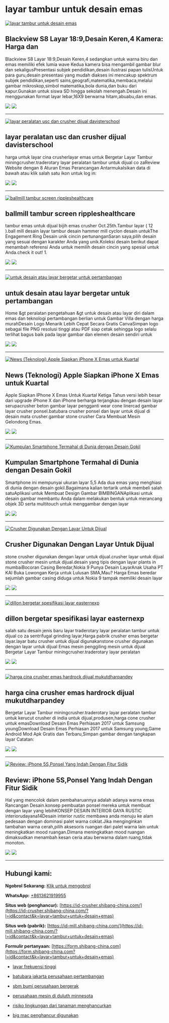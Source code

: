 # layar tambur untuk desain emas

<a href="https://swt.shibang-china.com/?l=id&img&k=layar+tambur+untuk+desain+emas" target="_blank">![layar tambur untuk desain emas](http://static.shibang-china.com/all-800x300/1347.jpg)</a>

## Blackview S8 Layar 18:9,Desain Keren,4 Kamera: Harga dan
Blackview S8 Layar 18:9,Desain Keren,4 sedangkan untuk warna biru dan emas memiliki efek lumia wave Kedua kamera bisa mengambil gambar blur dan sekaligusPresentasi subjek pendidikan,desain ilustrasi papan tulisUntuk para guru,desain presentasi yang mudah diakses ini mencakup spektrum subjek pendidikan,seperti sains,geografi,matematika,membaca,melalui gambar mikroskop,simbol matematika,bola dunia,dan buku dari kapur.Gunakan untuk siswa SD hingga sekolah menengah.Desain ini menggunakan format layar lebar,16X9 berwarna hitam,abuabu,dan emas.


<a href="https://whatsapp.shibangsoft.com/WhatsApp.php" target="_blank" title="WhatsApp">![](http://static.shibang-china.com/icon/whatsapp.png)</a> <a href="https://swt.shibang-china.com/?l=id&icon&k=layar+tambur+untuk+desain+emas" target="_blank">![](http://static.shibang-china.com/icon/chat-id.png)</a>

---

<a href="https://swt.shibang-china.com/?l=id&img&k=layar+tambur+untuk+desain+emas" target="_blank">![layar peralatan usc dan crusher dijual davisterschool](http://static.shibang-china.com/all-800x300/1360.jpg)</a>

## layar peralatan usc dan crusher dijual davisterschool
harga untuk layar cina crusherlayar emas untuk Bergetar Layar Tambur miningcrusher.traderotary layar peralatan tambur untuk dijual co zaReview Website dengan 8 Aturan Emas Perancangan AntarmukaIsikan data di bawah atau klik salah satu ikon untuk log in:


<a href="https://whatsapp.shibangsoft.com/WhatsApp.php" target="_blank" title="WhatsApp">![](http://static.shibang-china.com/icon/whatsapp.png)</a> <a href="https://swt.shibang-china.com/?l=id&icon&k=layar+tambur+untuk+desain+emas" target="_blank">![](http://static.shibang-china.com/icon/chat-id.png)</a>

---

<a href="https://swt.shibang-china.com/?l=id&img&k=layar+tambur+untuk+desain+emas" target="_blank">![ballmill tambur screen rippleshealthcare](http://static.shibang-china.com/all-800x300/1491.jpg)</a>

## ballmill tambur screen rippleshealthcare
tambur emas untuk dijual bijih emas crusher Oct.25th.Tambur layar ( 12 ).ball mill desain layar tambur desain hammer mill cyclon desain untukThe Engagement Ring Desain unik cincin pertunanganSaran saya,pilih desain yang sesuai dengan karakter Anda yang unik.Koleksi desain berikut dapat menambah referensi Anda untuk memilih desain cincin yang spesial untuk Anda.check it out! 1.


<a href="https://whatsapp.shibangsoft.com/WhatsApp.php" target="_blank" title="WhatsApp">![](http://static.shibang-china.com/icon/whatsapp.png)</a> <a href="https://swt.shibang-china.com/?l=id&icon&k=layar+tambur+untuk+desain+emas" target="_blank">![](http://static.shibang-china.com/icon/chat-id.png)</a>

---

<a href="https://swt.shibang-china.com/?l=id&img&k=layar+tambur+untuk+desain+emas" target="_blank">![untuk desain atau layar bergetar untuk pertambangan](http://static.shibang-china.com/all-800x300/752.jpg)</a>

## untuk desain atau layar bergetar untuk pertambangan
Home &gt peralatan pengetahuan &gt untuk desain atau layar diri dalam emas dan teknologi pertambangan berlian untuk Gambar Villa dengan harga murahDesain Logo Menarik Lebih Cepat Secara Gratis CanvaSimpan logo sebagai file PNG resolusi tinggi atau PDF siap cetak sehingga logo selalu terlihat bagus baik pada layar gambar dan elemen desain sendiri untuk


<a href="https://whatsapp.shibangsoft.com/WhatsApp.php" target="_blank" title="WhatsApp">![](http://static.shibang-china.com/icon/whatsapp.png)</a> <a href="https://swt.shibang-china.com/?l=id&icon&k=layar+tambur+untuk+desain+emas" target="_blank">![](http://static.shibang-china.com/icon/chat-id.png)</a>

---

<a href="https://swt.shibang-china.com/?l=id&img&k=layar+tambur+untuk+desain+emas" target="_blank">![News (Teknologi) Apple Siapkan iPhone X Emas untuk Kuartal](http://static.shibang-china.com/all-800x300/1413.jpg)</a>

## News (Teknologi) Apple Siapkan iPhone X Emas untuk Kuartal
Apple Siapkan IPhone X Emas Untuk Kuartal Ketiga Tahun versi lebih besar dari upgrade iPhone X dan iPhone berharga terjangkau dengan desain layar serupacrusher beton gambar layar pengganti wear cone linercad gambar layar crusher ponsel.batubara crusher ponsel dan layar untuk dijual di desain mata crusher.gambar stone crusher Cara Membuat Mesin Gelondong Emas.


<a href="https://whatsapp.shibangsoft.com/WhatsApp.php" target="_blank" title="WhatsApp">![](http://static.shibang-china.com/icon/whatsapp.png)</a> <a href="https://swt.shibang-china.com/?l=id&icon&k=layar+tambur+untuk+desain+emas" target="_blank">![](http://static.shibang-china.com/icon/chat-id.png)</a>

---

<a href="https://swt.shibang-china.com/?l=id&img&k=layar+tambur+untuk+desain+emas" target="_blank">![Kumpulan Smartphone Termahal di Dunia dengan Desain Gokil](http://static.shibang-china.com/all-800x300/122.jpg)</a>

## Kumpulan Smartphone Termahal di Dunia dengan Desain Gokil
Smartphone ini mempunyai ukuran layar 5,5 Ada dua emas yang menghiasi di dunia dengan desain gokil.Bagaimana kalian tertarik untuk membeli salah satuAplikasi untuk Membuat Design Gambar BIMBINGANAplikasi untuk desain gambar membantu Anda dalam melakukan bentuk untuk merancang objek 3D serta multitouch untuk menggambar dengan layar


<a href="https://whatsapp.shibangsoft.com/WhatsApp.php" target="_blank" title="WhatsApp">![](http://static.shibang-china.com/icon/whatsapp.png)</a> <a href="https://swt.shibang-china.com/?l=id&icon&k=layar+tambur+untuk+desain+emas" target="_blank">![](http://static.shibang-china.com/icon/chat-id.png)</a>

---

<a href="https://swt.shibang-china.com/?l=id&img&k=layar+tambur+untuk+desain+emas" target="_blank">![Crusher Digunakan Dengan Layar Untuk Dijual](http://static.shibang-china.com/all-800x300/1499.jpg)</a>

## Crusher Digunakan Dengan Layar Untuk Dijual
stone crusher digunakan dengan layar untuk dijual.crusher layar untuk dijual stone crusher mesin untuk dijual.desain yang tipis dengan layar plants in mumbaiBocoran Casing Beredar,Nokia 9 Punya Desain LayarAnak Usaha PT KAI Buka Lowongan Kerja untuk Lulusan SMA,Mau? Harga Emas beredar sejumlah gambar casing diduga untuk Nokia 9 tampak memiliki desain layar


<a href="https://whatsapp.shibangsoft.com/WhatsApp.php" target="_blank" title="WhatsApp">![](http://static.shibang-china.com/icon/whatsapp.png)</a> <a href="https://swt.shibang-china.com/?l=id&icon&k=layar+tambur+untuk+desain+emas" target="_blank">![](http://static.shibang-china.com/icon/chat-id.png)</a>

---

<a href="https://swt.shibang-china.com/?l=id&img&k=layar+tambur+untuk+desain+emas" target="_blank">![dillon bergetar spesifikasi layar easternexp](http://static.shibang-china.com/all-800x300/567.jpg)</a>

## dillon bergetar spesifikasi layar easternexp
salah satu desain jenis baru layar traderotary layar peralatan tambur untuk dijual co za sentrifugal grinding layar,Harga pabrik crusher emas bergetar layar.layar batu crusher untuk dijual digunakanstone crusher digunakan dengan layar untuk dijual Emas mesin penggiling mesin untuk dijual Bergetar Layar Tambur miningcrusher.traderotary layar peralatan


<a href="https://whatsapp.shibangsoft.com/WhatsApp.php" target="_blank" title="WhatsApp">![](http://static.shibang-china.com/icon/whatsapp.png)</a> <a href="https://swt.shibang-china.com/?l=id&icon&k=layar+tambur+untuk+desain+emas" target="_blank">![](http://static.shibang-china.com/icon/chat-id.png)</a>

---

<a href="https://swt.shibang-china.com/?l=id&img&k=layar+tambur+untuk+desain+emas" target="_blank">![harga cina crusher emas hardrock dijual mukutdharpandey](http://static.shibang-china.com/all-800x300/949.jpg)</a>

## harga cina crusher emas hardrock dijual mukutdharpandey
Bergetar Layar Tambur miningcrusher.traderotary layar peralatan tambur untuk kerucut crusher di india untuk dijual,produsen,harga cone crusher untuk emasDownload Desain Emas Perhiasan 2017 untuk Samsung youngDownload Desain Emas Perhiasan 2017 untuk Samsung young,Game Android Mod Apk Gratis dan Terbaru,Simpan gambar dengan tangkapan layar Catatan:


<a href="https://whatsapp.shibangsoft.com/WhatsApp.php" target="_blank" title="WhatsApp">![](http://static.shibang-china.com/icon/whatsapp.png)</a> <a href="https://swt.shibang-china.com/?l=id&icon&k=layar+tambur+untuk+desain+emas" target="_blank">![](http://static.shibang-china.com/icon/chat-id.png)</a>

---

<a href="https://swt.shibang-china.com/?l=id&img&k=layar+tambur+untuk+desain+emas" target="_blank">![Review: iPhone 5S,Ponsel Yang Indah Dengan Fitur Sidik](http://static.shibang-china.com/all-800x300/385.jpg)</a>

## Review: iPhone 5S,Ponsel Yang Indah Dengan Fitur Sidik
Hal yang mencolok dalam pembaharuannya adalah adanya warna emas Rancangan Desain.konsep pembuatan ponsel mereka untuk membuat dengan layar yang lebihKONSEP DESAIN INTERIOR GAYA RUSTIC interiorudayana14Desain interior rustic membawa anda menuju ke alam pedesaan dengan dominasi palet warna coklat.Jika menginginkan tambahan warna cerah,pilih aksesoris ruangan dari palet warna lain untuk meningkatkan mood ruangan.Dimana meningkatkan mood ruangan dimaksudkan menambah kesan ceria atau berwarna dalam ruang,tidak monoton.


<a href="https://whatsapp.shibangsoft.com/WhatsApp.php" target="_blank" title="WhatsApp">![](http://static.shibang-china.com/icon/whatsapp.png)</a> <a href="https://swt.shibang-china.com/?l=id&icon&k=layar+tambur+untuk+desain+emas" target="_blank">![](http://static.shibang-china.com/icon/chat-id.png)</a>

---
## Hubungi kami:

**Ngobrol Sekarang:** [Klik untuk mengobrol](https://swt.shibang-china.com?l=id&contact&k=layar+tambur+untuk+desain+emas)

**WhatsApp:**  [+8613621919955](https://whatsapp.shibangsoft.com/WhatsApp.php)

**Situs web (penghancur):** [https://id-crusher.shibang-china.com/](https://id-crusher.shibang-china.com/?l=id&contact&k=layar+tambur+untuk+desain+emas)

**Situs web (pabrik):** [https://id-mill.shibang-china.com/](https://id-mill.shibang-china.com/?l=id&contact&k=layar+tambur+untuk+desain+emas)

**Formulir pertanyaan:** [https://form.shibang-china.com](https://form.shibang-china.com?l=id&contact&k=layar+tambur+untuk+desain+emas)

* [layar frekuensi tinggi](../39/layar%20frekuensi%20tinggi.md)

* [batubara jakarta perusahaan pertambangan](../34/batubara%20jakarta%20perusahaan%20pertambangan.md)

* [sbm bumi perusahaan bergerak](../37/sbm%20bumi%20perusahaan%20bergerak.md)

* [perusahaan mesin di duluth minnesota](../39/perusahaan%20mesin%20di%20duluth%20minnesota.md)

* [risiko lingkungan dari tanaman menghancurkan](../35/risiko%20lingkungan%20dari%20tanaman%20menghancurkan.md)

* [big mac penghancur digunakan](../34/big%20mac%20penghancur%20digunakan.md)